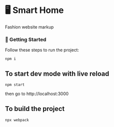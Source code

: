 # 🖥 Smart Home

Fashion website markup

### 🚀 Getting Started

Follow these steps to run the project:

```
npm i
```

## To start dev mode with live reload

```
npm start
```

then go to http://localhost:3000

## To build the project

```
npx webpack
```
